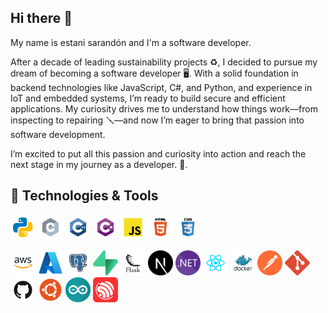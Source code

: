 ## Hi there 👋

My name is estani sarandón and I'm a software developer.

After a decade of leading sustainability projects ♻️, I decided to pursue my dream of becoming a software developer 🖥️. 
With a solid foundation in backend technologies like JavaScript, C#, and Python, and experience in IoT and embedded systems, I’m ready to build secure and efficient applications. My curiosity drives me to understand how things work—from inspecting to repairing 🪛—and now I’m eager to bring that passion into software development. 

I’m excited to put all this passion and curiosity into action and reach the next stage in my journey as a developer. 🚀.

🔧 Technologies & Tools
---
<p align="left"> 

<img src="./icons/python.svg" alt="python" width="40" height="40"/> <img src="./icons/c.svg" alt="c" width="40" height="40"/> <img src="./icons/c++.svg" alt="cplusplus" width="40" height="40"/> <img src="./icons/cSharp.svg" alt="csharp" width="40" height="40"/> <img src="./icons/javascript.svg" alt="javascript" width="40" height="40"/> <img src="./icons/html.svg" alt="html5" width="40" height="40"/> <img src="./icons/css.svg" alt="css3" width="40" height="40"/> 

<img src="./icons/amazon.svg" alt="aws" width="40" height="40"/> <img src="./icons/azure.svg" alt="azure" width="40" height="40"/> <img src="./icons/postgresql.svg" alt="postgresql" width="40" height="40"/> <img src="./icons/supabase.svg" alt="supabase" width="40" height="40"/> <img src="./icons/flask.svg" alt="flask" width="40" height="40"/> <img src="./icons/nextjs.svg" alt="nextjs" width="40" height="40"/> <img src="./icons/dotnet.svg" alt="dotnet" width="40" height="40"/> <img src="./icons/react.svg" alt="react" width="40" height="40"/> <img src="./icons/docker.svg" alt="docker" width="40" height="40"/> <img src="./icons/postman.svg" alt="postman" width="40" height="40"/> <img src="./icons/git.svg" alt="git" width="40" height="40"/> <img src="./icons/github.svg" alt="github" width="40" height="40"/> <img src="./icons/ubuntu.svg" alt="ubuntu" width="40" height="40"/> <img src="./icons/arduino.svg" alt="arduino" width="40" height="40"/> <img src="./icons/espressif.svg" alt="espressif" width="40" height="40"/> 



</p>

